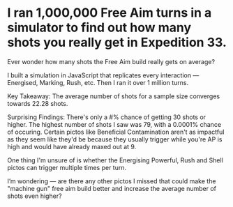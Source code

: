 # I ran 1,000,000 Free Aim turns in a simulator to find out how many shots you really get in Expedition 33.

Ever wonder how many shots the Free Aim build really gets on average?

I built a simulation in JavaScript that replicates every interaction — Energised, Marking, Rush, etc. Then I ran it over 1 million turns.

Key Takeaway: The average number of shots for a sample size converges towards 22.28 shots.

Surprising Findings:
There's only a #% chance of getting 30 shots or higher.
The highest number of shots I saw was 79, with a 0.0001% chance of occuring.
Certain pictos like Beneficial Contamination aren't as impactful as they seem like they'd be because they usually trigger while you're AP is high and would have already maxed out at 9.






One thing I'm unsure of is whether the Energising Powerful, Rush and Shell pictos can trigger multiple times per turn.

I’m wondering — are there any other pictos I missed that could make the "machine gun" free aim build better and increase the average number of shots even higher?

